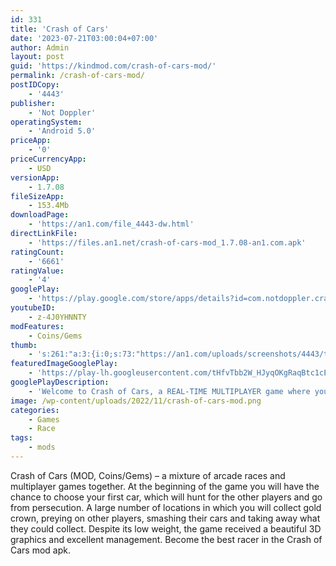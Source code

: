 ```yaml
---
id: 331
title: 'Crash of Cars'
date: '2023-07-21T03:00:04+07:00'
author: Admin
layout: post
guid: 'https://kindmod.com/crash-of-cars-mod/'
permalink: /crash-of-cars-mod/
postIDCopy:
    - '4443'
publisher:
    - 'Not Doppler'
operatingSystem:
    - 'Android 5.0'
priceApp:
    - '0'
priceCurrencyApp:
    - USD
versionApp:
    - 1.7.08
fileSizeApp:
    - 153.4Mb
downloadPage:
    - 'https://an1.com/file_4443-dw.html'
directLinkFile:
    - 'https://files.an1.net/crash-of-cars-mod_1.7.08-an1.com.apk'
ratingCount:
    - '6661'
ratingValue:
    - '4'
googlePlay:
    - 'https://play.google.com/store/apps/details?id=com.notdoppler.crashofcars'
youtubeID:
    - z-4J0YHNNTY
modFeatures:
    - Coins/Gems
thumb:
    - 's:261:"a:3:{i:0;s:73:"https://an1.com/uploads/screenshots/4443/thumbs/crash-of-cars-427708.webp";i:1;s:73:"https://an1.com/uploads/screenshots/4443/thumbs/crash-of-cars-924163.webp";i:2;s:73:"https://an1.com/uploads/screenshots/4443/thumbs/crash-of-cars-377638.webp";}";'
featuredImageGooglePlay:
    - 'https://play-lh.googleusercontent.com/tHfvTbb2W_HJyqOKgRaqBtc1cErXF1hSM3HQArVNEokoGomlMrf_3uOTOBK1lraqjTd7'
googlePlayDescription:
    - 'Welcome to Crash of Cars, a REAL-TIME MULTIPLAYER game where your goal is to collect as many crowns as possible before getting destroyed.Collect power-ups, destroy other players, steal their crowns, and climb the leaderboards!.- 8 Maps to enjoy REAL TIME Multiplayer battles.'
image: /wp-content/uploads/2022/11/crash-of-cars-mod.png
categories:
    - Games
    - Race
tags:
    - mods
---
```


Crash of Cars (MOD, Coins/Gems) – a mixture of arcade races and multiplayer games together. At the beginning of the game you will have the chance to choose your first car, which will hunt for the other players and go from persecution. A large number of locations in which you will collect gold crown, preying on other players, smashing their cars and taking away what they could collect. Despite its low weight, the game received a beautiful 3D graphics and excellent management. Become the best racer in the Crash of Cars mod apk.